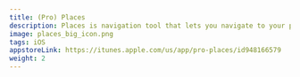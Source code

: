 ```yaml
---
title: (Pro) Places
description: Places is navigation tool that lets you navigate to your places easily for everyone
image: places_big_icon.png
tags: iOS
appstoreLink: https://itunes.apple.com/us/app/pro-places/id948166579 
weight: 2
---
```

